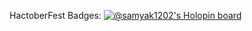 HactoberFest Badges:
[![@samyak1202's Holopin board](https://holopin.me/samyak1202)](https://holopin.io/@samyak1202)

<!--
**Samyak1202/Samyak1202** is a ✨ _special_ ✨ repository because its `README.md` (this file) appears on your GitHub profile.

Here are some ideas to get you started:

- 🔭 I’m currently working on ...
- 🌱 I’m currently learning ...
- 👯 I’m looking to collaborate on ...
- 🤔 I’m looking for help with ...
- 💬 Ask me about ...
- 📫 How to reach me: ...
- 😄 Pronouns: ...
- ⚡ Fun fact: ...

